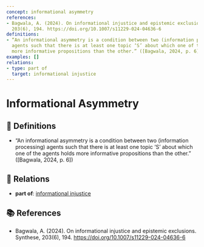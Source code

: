 ```yaml
---
concept: informational asymmetry
references:
- Bagwala, A. (2024). On informational injustice and epistemic exclusions. Synthese,
  203(6), 194. https://doi.org/10.1007/s11229-024-04636-6
definitions:
- “An informational asymmetry is a condition between two (information processing)
  agents such that there is at least one topic ‘S’ about which one of the agents holds
  more informative propositions than the other.” ([Bagwala, 2024, p. 6])
examples: []
relations:
- type: part of
  target: informational injustice
---
```


# Informational Asymmetry

## 📖 Definitions

- “An informational asymmetry is a condition between two (information processing) agents such that there is at least one topic ‘S’ about which one of the agents holds more informative propositions than the other.” ([Bagwala, 2024, p. 6])

## 🔗 Relations

- **part of**: [informational injustice](./informational-injustice.md)

## 📚 References

- Bagwala, A. (2024). On informational injustice and epistemic exclusions. Synthese, 203(6), 194. https://doi.org/10.1007/s11229-024-04636-6
